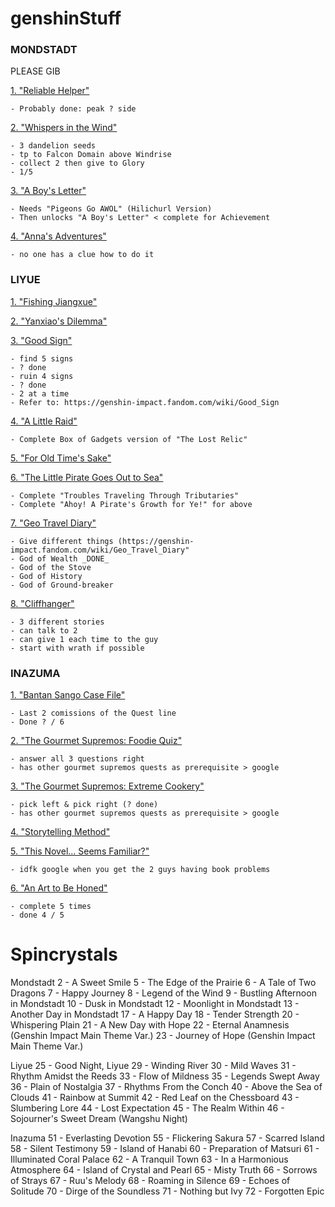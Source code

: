 # genshinStuff </h1>

<h3>MONDSTADT</h3>


PLEASE GIB

<ins>1.  "Reliable Helper"</ins>

	- Probably done: peak ? side

<ins>2.  "Whispers in the Wind" </ins>

	- 3 dandelion seeds
	- tp to Falcon Domain above Windrise
	- collect 2 then give to Glory
	- 1/5

<ins>3.	"A Boy's Letter"</ins>

	- Needs "Pigeons Go AWOL" (Hilichurl Version)
	- Then unlocks "A Boy's Letter" < complete for Achievement
	
<ins>4.	"Anna's Adventures"</ins>

	- no one has a clue how to do it
	
	
<h3>LIYUE</h3>


<ins>1.  "Fishing Jiangxue"</ins>

<ins>2.	"Yanxiao's Dilemma"</ins>

<ins>3.	"Good Sign"</ins>

	- find 5 signs
	- ? done
	- ruin 4 signs
	- ? done
	- 2 at a time
	- Refer to: https://genshin-impact.fandom.com/wiki/Good_Sign
	
<ins>4.	"A Little Raid"</ins>

	- Complete Box of Gadgets version of "The Lost Relic"
	
<ins>5.	"For Old Time's Sake"</ins>


<ins>6.	"The Little Pirate Goes Out to Sea"<ins>

	- Complete "Troubles Traveling Through Tributaries"
	- Complete "Ahoy! A Pirate's Growth for Ye!" for above
	
<ins>7.	"Geo Travel Diary"</ins>

	- Give different things (https://genshin-impact.fandom.com/wiki/Geo_Travel_Diary"
	- God of Wealth _DONE_
	- God of the Stove
	- God of History
	- God of Ground-breaker

<ins>8.	"Cliffhanger"</ins>

	- 3 different stories
	- can talk to 2 
	- can give 1 each time to the guy
	- start with wrath if possible


<h3>INAZUMA</h3>


<ins>1.	"Bantan Sango Case File"</ins>

	- Last 2 comissions of the Quest line
	- Done ? / 6
	
<ins>2.	"The Gourmet Supremos: Foodie Quiz"</ins>

	- answer all 3 questions right
	- has other gourmet supremos quests as prerequisite > google
	
<ins>3.	"The Gourmet Supremos: Extreme Cookery"</ins>

	- pick left & pick right (? done)
	- has other gourmet supremos quests as prerequisite > google

<ins>4.	"Storytelling Method"</ins>
	
<ins>5.	"This Novel... Seems Familiar?"</ins>

	- idfk google when you get the 2 guys having book problems

<ins>6.	"An Art to Be Honed"</ins>

	- complete 5 times
	- done 4 / 5
	
	
# Spincrystals </h1>

Mondstadt
2 - A Sweet Smile
5 - The Edge of the Prairie
6 - A Tale of Two Dragons
7 - Happy Journey 
8 - Legend of the Wind
9 - Bustling Afternoon in Mondstadt
10 - Dusk in Mondstadt
12 - Moonlight in Mondstadt
13 - Another Day in Mondstadt
17 - A Happy Day
18 - Tender Strength
20 - Whispering Plain
21 - A New Day with Hope
22 - Eternal Anamnesis (Genshin Impact Main Theme Var.)
23 - Journey of Hope (Genshin Impact Main Theme Var.)

Liyue
25 - Good Night, Liyue
29 - Winding River
30 - Mild Waves
31 - Rhythm Amidst the Reeds
33 - Flow of Mildness
35 - Legends Swept Away
36 - Plain of Nostalgia 
37 - Rhythms From the Conch 
40 - Above the Sea of Clouds
41 - Rainbow at Summit
42 - Red Leaf on the Chessboard
43 - Slumbering Lore
44 - Lost Expectation
45 - The Realm Within
46 - Sojourner's Sweet Dream (Wangshu Night)

Inazuma
51 - Everlasting Devotion
55 - Flickering Sakura
57 - Scarred Island
58 - Silent Testimony
59 - Island of Hanabi
60 - Preparation of Matsuri
61 - Illuminated Coral Palace
62 - A Tranquil Town
63 - In a Harmonious Atmosphere
64 - Island of Crystal and Pearl
65 - Misty Truth
66 - Sorrows of Strays
67 - Ruu's Melody
68 - Roaming in Silence
69 - Echoes of Solitude
70 - Dirge of the Soundless
71 - Nothing but Ivy
72 - Forgotten Epic